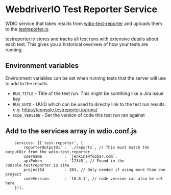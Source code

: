 # WebdriverIO Test Reporter Service

WDIO service that takes results from [wdio-test-reporter](https://github.com/WillBrock/wdio-test-reporter) and uploads them to the [testreporter.io](https://testreporter.io)

testreporter.io stores and tracks all test runs with extensive details about each test. This gives you a historical overivew of how your tests are running.

## Environment variables

Environment variables can be set when running tests that the server will use to add to the results

* `RUN_TITLE`    - Title of the test run. This might be somthing like a Jira issue key
* `RUN_UUID`     - UUID which can be used to directly link to the test run results. e.g. https://console.testreporter.io/runs/<uuid>
* `CODE_VERSION` - Set the version of code this test run ran against

## Add to the services array in wdio.conf.js

```
	services: [['test-reporter', {
		reporterOutputDir : `./reports`, // This must match the outputDir from the wdio-test-reporter
		username          : `jenkins@foobar.com`,
		apiPoken          : `12345`, // Found in the console.testreporter.io site
		projectId         : 283, // Only needed if using more than one project
		codeVersion       : `10.0.1`, // code version can also be set here
	}]],
```
